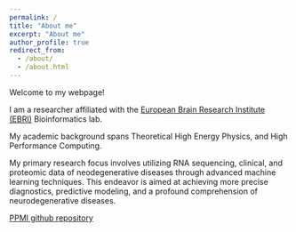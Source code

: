 ```yaml
---
permalink: /
title: "About me"
excerpt: "About me"
author_profile: true
redirect_from: 
  - /about/
  - /about.html
---
```


Welcome to my webpage!

I am a researcher affiliated with the  [European Brain Research Institute (EBRI)](https://www.ebri.it/) Bioinformatics lab.

My academic background spans Theoretical High Energy Physics, and High Performance Computing. 

My primary research focus involves utilizing RNA sequencing, clinical, and proteomic data of neodegenerative diseases through advanced machine learning techniques. This endeavor is aimed at achieving more precise diagnostics, predictive modeling, and a profound comprehension of neurodegenerative diseases.

[PPMI github repository](https://github.com/zainabnazari/ppmi?tab=readme-ov-file)
